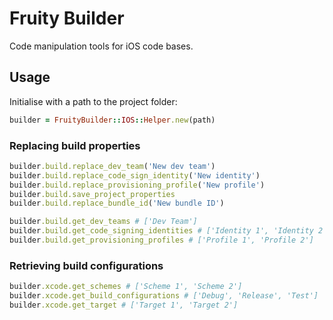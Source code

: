 # Fruity Builder

Code manipulation tools for iOS code bases.

## Usage

Initialise with a path to the project folder:

```ruby
builder = FruityBuilder::IOS::Helper.new(path)
```

### Replacing build properties

```ruby
builder.build.replace_dev_team('New dev team')
builder.build.replace_code_sign_identity('New identity')
builder.build.replace_provisioning_profile('New profile')
builder.build.save_project_properties
builder.build.replace_bundle_id('New bundle ID')
```

```ruby
builder.build.get_dev_teams # ['Dev Team']
builder.build.get_code_signing_identities # ['Identity 1', 'Identity 2']
builder.build.get_provisioning_profiles # ['Profile 1', 'Profile 2']
```

### Retrieving build configurations

```ruby
builder.xcode.get_schemes # ['Scheme 1', 'Scheme 2']
builder.xcode.get_build_configurations # ['Debug', 'Release', 'Test']
builder.xcode.get_target # ['Target 1', 'Target 2']
```
